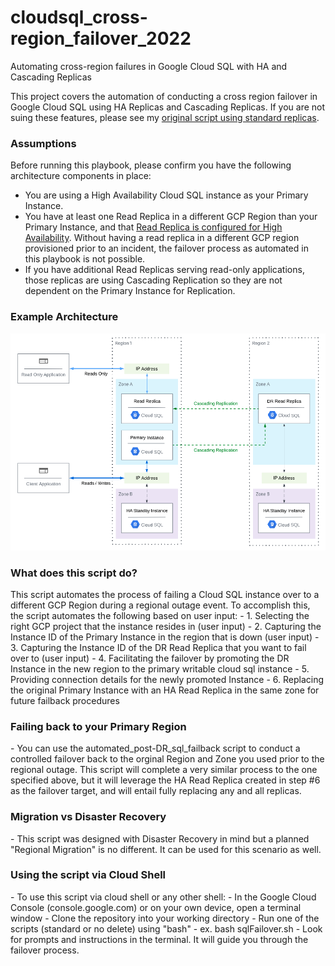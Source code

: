 # cloudsql_cross-region_failover_2022
Automating cross-region failures in Google Cloud SQL with HA and Cascading Replicas

This project covers the automation of conducting a cross region failover in Google Cloud SQL using HA Replicas and Cascading Replicas. If you are not suing these features, please see my <a href="https://github.com/wapfel20/cloudsql_cross-region_failover">original script using standard replicas</a>.

<h3>Assumptions</h3>

Before running this playbook, please confirm you have the following architecture components in place:
- You are using a High Availability Cloud SQL instance as your Primary Instance.
- You have at least one Read Replica in a different GCP Region than your Primary Instance, and that <a href="https://cloud.google.com/sql/docs/mysql/high-availability#read_replicas">Read Replica is configured for High Availability</a>. Without having a read replica in a different GCP region provisioned prior to an incident, the failover process as automated in this playbook is not possible.
- If you have additional Read Replicas serving read-only applications, those replicas are using Cascading Replication so they are not dependent on the Primary Instance for Replication.

<h3>Example Architecture</h3>
<img alt="PNG" src="https://github.com/wapfel20/cloudsql_cross-region_failover_2022/blob/main/ExampleArchitecture.png" />

<h3>What does this script do?</h3>
This script automates the process of failing a Cloud SQL instance over to a different GCP Region during a regional outage event. To accomplish this, the script automates the following based on user input:
- 1. Selecting the right GCP project that the instance resides in (user input)
- 2. Capturing the Instance ID of the Primary Instance in the region that is down (user input)
- 3. Capturing the Instance ID of the DR Read Replica that you want to fail over to (user input)
- 4. Facilitating the failover by promoting the DR Instance in the new region to the primary writable cloud sql instance
- 5. Providing connection details for the newly promoted Instance
- 6. Replacing the original Primary Instance with an HA Read Replica in the same zone for future failback procedures
  
<h3>Failing back to your Primary Region</h3>
  - You can use the automated_post-DR_sql_failback script to conduct a controlled failover back to the orginal Region and Zone you used prior to the regional outage. This script will complete a very similar process to the one specified above, but it will leverage the HA Read Replica created in step #6 as the failover target, and will entail fully replacing any and all replicas.
  
<h3>Migration vs Disaster Recovery</h3>
  - This script was designed with Disaster Recovery in mind but a planned "Regional Migration" is no different. It can be used for this scenario as well.
  
<h3>Using the script via Cloud Shell</h3>
  - To use this script via cloud shell or any other shell:
    - In the Google Cloud Console (console.google.com) or on your own device, open a terminal window
    - Clone the repository into your working directory
    - Run one of the scripts (standard or no delete) using "bash" - ex. bash sqlFailover.sh
    - Look for prompts and instructions in the terminal. It will guide you through the failover process.
